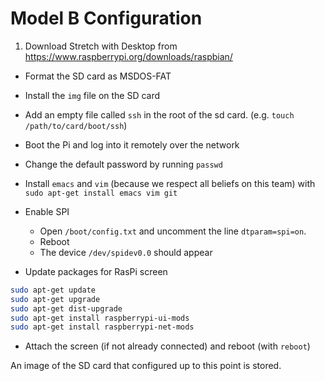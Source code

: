 Model B Configuration
=====================

1. Download Stretch with Desktop from
https://www.raspberrypi.org/downloads/raspbian/

- Format the SD card as MSDOS-FAT

- Install the `img` file on the SD card

- Add an empty file called `ssh` in the root of the sd card.
(e.g. `touch /path/to/card/boot/ssh`)

- Boot the Pi and log into it remotely over the network

- Change the default password by running `passwd`

- Install `emacs` and `vim` (because we respect all beliefs on this team)
  with `sudo apt-get install emacs vim git`

- Enable SPI
  - Open `/boot/config.txt` and uncomment the line `dtparam=spi=on`.
  - Reboot
  - The device `/dev/spidev0.0` should appear

- Update packages for RasPi screen
```bash
sudo apt-get update
sudo apt-get upgrade
sudo apt-get dist-upgrade
sudo apt-get install raspberrypi-ui-mods
sudo apt-get install raspberrypi-net-mods
```

- Attach the screen (if not already connected) and reboot (with `reboot`)

An image of the SD card that configured up to this point is stored.
